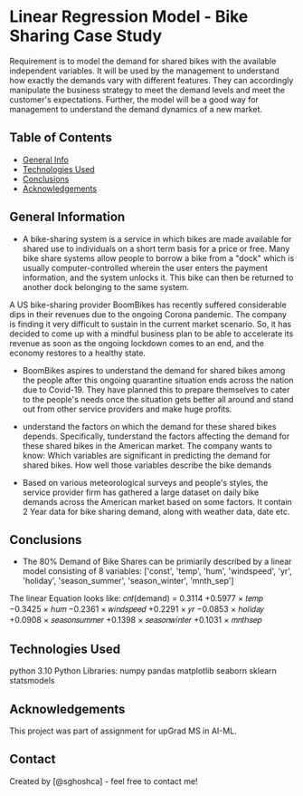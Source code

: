 # Linear Regression Model - Bike Sharing Case Study
Requirement is to model the demand for shared bikes with the available independent variables. It will be used by the management to understand how exactly the demands vary with different features. They can accordingly manipulate the business strategy to meet the demand levels and meet the customer's expectations. Further, the model will be a good way for management to understand the demand dynamics of a new market. 


## Table of Contents
* [General Info](#general-information)
* [Technologies Used](#technologies-used)
* [Conclusions](#conclusions)
* [Acknowledgements](#acknowledgements)




## General Information
- A bike-sharing system is a service in which bikes are made available for shared use to individuals on a short term basis for a price or free. Many bike share systems allow people to borrow a bike from a "dock" which is usually computer-controlled wherein the user enters the payment information, and the system unlocks it. This bike can then be returned to another dock belonging to the same system.

A US bike-sharing provider BoomBikes has recently suffered considerable dips in their revenues due to the ongoing Corona pandemic. The company is finding it very difficult to sustain in the current market scenario. So, it has decided to come up with a mindful business plan to be able to accelerate its revenue as soon as the ongoing lockdown comes to an end, and the economy restores to a healthy state. 

- BoomBikes aspires to understand the demand for shared bikes among the people after this ongoing quarantine situation ends across the nation due to Covid-19. They have planned this to prepare themselves to cater to the people's needs once the situation gets better all around and stand out from other service providers and make huge profits.

- understand the factors on which the demand for these shared bikes depends. Specifically, tunderstand the factors affecting the demand for these shared bikes in the American market. The company wants to know:
        Which variables are significant in predicting the demand for shared bikes.
        How well those variables describe the bike demands

- Based on various meteorological surveys and people's styles, the service provider firm has gathered a large dataset on daily bike demands across the American market based on some factors. It contain 2 Year data for bike sharing demand, along with weather data, date etc.

<!-- You don't have to answer all the questions - just the ones relevant to your project. -->

## Conclusions
- The 80% Demand of Bike Shares can be primiarily described by a linear model consisting of 8 variables: 
['const', 'temp', 'hum', 'windspeed', 'yr', 'holiday', 'season_summer', 'season_winter', 'mnth_sep']

The linear Equation looks like: 
𝑐𝑛𝑡(demand) = 
0.3114 
+0.5977 × 𝑡𝑒𝑚𝑝 
−0.3425 × ℎ𝑢𝑚 
−0.2361 × 𝑤𝑖𝑛𝑑𝑠𝑝𝑒𝑒𝑑 
+0.2291 × 𝑦𝑟
−0.0853 × ℎ𝑜𝑙𝑖𝑑𝑎𝑦
+0.0908 × 𝑠𝑒𝑎𝑠𝑜𝑛𝑠𝑢𝑚𝑚𝑒𝑟
+0.1398 × 𝑠𝑒𝑎𝑠𝑜𝑛𝑤𝑖𝑛𝑡𝑒𝑟
+0.1031 × 𝑚𝑛𝑡ℎ𝑠𝑒𝑝


## Technologies Used
python 3.10 
Python Libraries: 
numpy
pandas
matplotlib
seaborn
sklearn
statsmodels

<!-- As the libraries versions keep on changing, it is recommended to mention the version of library used in this project -->

## Acknowledgements
This project was part of assignment for upGrad MS in AI-ML. 

## Contact
Created by [@sghoshca] - feel free to contact me!


<!-- Optional -->
<!-- ## License -->
<!-- This project is open source and available under the [... License](). -->

<!-- You don't have to include all sections - just the one's relevant to your project -->